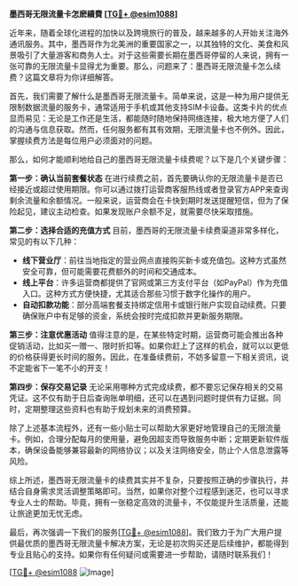 **墨西哥无限流量卡怎麽續費 [[TG💪+ @esim1088](https://t.me/s/esim1088)]**

近年来，随着全球化进程的加快以及跨境旅行的普及，越来越多的人开始关注海外通讯服务。其中，墨西哥作为北美洲的重要国家之一，以其独特的文化、美食和风景吸引了大量游客和商务人士。对于这些需要长期在墨西哥停留的人来说，拥有一张可靠的无限流量卡显得尤为重要。那么，问题来了：墨西哥无限流量卡怎么续费？这篇文章将为你详细解答。

首先，我们需要了解什么是墨西哥无限流量卡。简单来说，这是一种为用户提供无限制数据流量的服务卡，通常适用于手机或其他支持SIM卡设备。这类卡片的优点显而易见：无论是工作还是生活，都能随时随地保持网络连接，极大地方便了人们的沟通与信息获取。然而，任何服务都有其有效期，无限流量卡也不例外。因此，掌握续费方法是每位用户必须面对的问题。

那么，如何才能顺利地给自己的墨西哥无限流量卡续费呢？以下是几个关键步骤：

**第一步：确认当前套餐状态**
在进行续费之前，首先要确认你的无限流量卡是否已经接近或超过使用期限。你可以通过拨打运营商客服热线或者登录官方APP来查询剩余流量和余额情况。一般来说，运营商会在卡快到期时发送提醒短信，但为了保险起见，建议主动检查。如果发现账户余额不足，就需要尽快采取措施。

**第二步：选择合适的充值方式**
目前，墨西哥的无限流量卡续费渠道非常多样化，常见的有以下几种：
- **线下营业厅**：前往当地指定的营业网点直接购买新卡或充值包。这种方式虽然安全可靠，但可能需要花费额外的时间和交通成本。
- **线上平台**：许多运营商都提供了官网或第三方支付平台（如PayPal）作为充值入口。这种方式方便快捷，尤其适合那些习惯于数字化操作的用户。
- **自动扣款功能**：部分高端套餐支持绑定信用卡或银行账户实现自动续费。只要确保账户中有足够的资金，系统会按时完成扣款并更新服务期限。

**第三步：注意优惠活动**
值得注意的是，在某些特定时期，运营商可能会推出各种促销活动，比如买一赠一、限时折扣等。如果你赶上了这样的机会，就可以以更低的价格获得更长时间的服务。因此，在准备续费前，不妨多留意一下相关资讯，说不定能省下一笔不小的开支！

**第四步：保存交易记录**
无论采用哪种方式完成续费，都不要忘记保存相关的交易凭证。这不仅有助于日后查询账单明细，还可以在遇到问题时提供有力证据。同时，定期整理这些资料也有助于规划未来的消费预算。

除了上述基本流程外，还有一些小贴士可以帮助大家更好地管理自己的无限流量卡。例如，合理分配每月的使用量，避免因超支而导致服务中断；定期更新软件版本，确保设备能够兼容最新的网络协议；以及关注网络安全，防止个人信息泄露等风险。

综上所述，墨西哥无限流量卡的续费其实并不复杂，只要按照正确的步骤执行，并结合自身需求灵活调整策略即可。当然，如果你对整个过程感到迷茫，也可以寻求专业人士的帮助。毕竟，拥有一张稳定高效的流量卡，不仅能提升生活质量，还能让旅途更加无忧无虑。

最后，再次强调一下我们的服务[[TG💪+ @esim1088](https://t.me/s/esim1088)]。我们致力于为广大用户提供最优质的墨西哥无限流量卡解决方案，无论是初次购买还是后续维护，都能得到专业且贴心的支持。如果你有任何疑问或需要进一步帮助，请随时联系我们！

[[TG💪+ @esim1088](https://t.me/s/esim1088) ![Image](https://i.postimg.cc/4NQfJmqS/Snipaste-2025-05-13-00-14-12.png)]